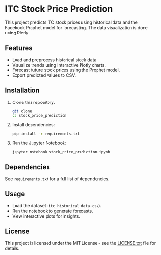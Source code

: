 # ITC Stock Price Prediction

This project predicts ITC stock prices using historical data and the Facebook Prophet model for forecasting. The data visualization is done using Plotly.

## Features
- Load and preprocess historical stock data.
- Visualize trends using interactive Plotly charts.
- Forecast future stock prices using the Prophet model.
- Export predicted values to CSV.

## Installation
1. Clone this repository:
   ```bash
   git clone 
   cd stock_price_prediction
   ```
2. Install dependencies:
   ```bash
   pip install -r requirements.txt
   ```
3. Run the Jupyter Notebook:
   ```bash
   jupyter notebook stock_price_prediction.ipynb
   ```

## Dependencies
See `requirements.txt` for a full list of dependencies.

## Usage
- Load the dataset (`itc_historical_data.csv`).
- Run the notebook to generate forecasts.
- View interactive plots for insights.

## License
This project is licensed under the MIT License - see the [LICENSE.txt](https://github.com/aishmoitra/ITC_Stock_Price_Prediction/blob/main/LICENSE.txt) file for details.
